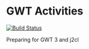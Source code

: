 # GWT Activities

[![Build Status](https://travis-ci.org/gwtplus/gwt-activity.svg?branch=master)](https://travis-ci.org/gwtplus/gwt-activity)

Preparing for GWT 3 and j2cl